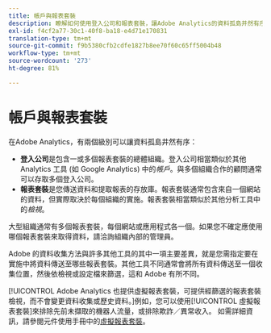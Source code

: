 ```yaml
---
title: 帳戶與報表套裝
description: 瞭解如何使用登入公司和報表套裝，讓Adobe Analytics的資料孤島井然有序。
exl-id: f4cf2a77-30c1-40f8-ba18-e4d71e170831
translation-type: tm+mt
source-git-commit: f9b5380cfb2cdfe1827b8ee70f60c65ff5004b48
workflow-type: tm+mt
source-wordcount: '273'
ht-degree: 81%

---
```


# 帳戶與報表套裝

在Adobe Analytics，有兩個級別可以讓資料孤島井然有序：

* **登入公司**&#x200B;是包含一或多個報表套裝的總體組織。登入公司相當類似於其他 Analytics 工具 (如 Google Analytics) 中的&#x200B;*帳戶*。與多個組織合作的顧問通常可以存取多個登入公司。
* **報表套裝**&#x200B;是您傳送資料和提取報表的存放庫。報表套裝通常包含來自一個網站的資料，但實際取決於每個組織的實施。報表套裝相當類似於其他分析工具中的&#x200B;*檢視*。

大型組織通常有多個報表套裝，每個網站或應用程式各一個。如果您不確定應使用哪個報表套裝來取得資料，請洽詢組織內部的管理員。

Adobe 的資料收集方法與許多其他工具的其中一項主要差異，就是您需指定要在實施中將資料傳送至哪些報表套裝。其他工具不同通常會將所有資料傳送至一個收集位置，然後依檢視或設定檔來篩選，這和 Adobe 有所不同。

[!UICONTROL Adobe Analytics 也提供虛擬報表套裝，可提供經篩選的報表套裝檢視，而不會變更資料收集或歷史資料。]例如，您可以使用[!UICONTROL 虛擬報表套裝]來排除先前未擷取的機器人流量，或排除欺詐／異常收入。 如需詳細資訊，請參閱元件使用手冊中的[虛擬報表套裝](/help/components/vrs/vrs-about.md)。
